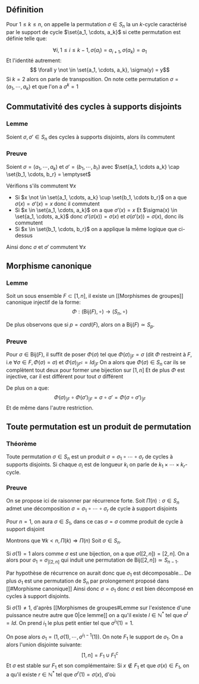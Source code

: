 ## Définition
Pour $1 \leq k \leq n$, on appelle la permutation $\sigma \in S_n$ la  un $k$-cycle caractérisé par le support de cycle $\set{a_1, \cdots, a_k}$  si cette permutation est définie telle que:

$$\forall i, 1 \leq i \leq k-1, \sigma(a_i) = a_{i+1}, \sigma(a_k) = a_1$$
Et l'identité autrement: 
$$ \forall y \not \in \set{a_1, \cdots, a_k}, \sigma(y) = y$$
Si $k=2$ alors on parle de transposition.
On note cette permutation $\sigma = (a_1, \cdots, a_k)$ et que l'on a $\sigma^k = 1$

## Commutativité des cycles à supports disjoints

### Lemme
Soient $\sigma, \sigma' \in S_n$ des cycles à supports disjoints, alors ils commutent

### Preuve
Soient $\sigma=(a_1, \cdots, a_k)$ et $\sigma' = (b_1, \cdots, b_r)$ avec $\set{a_1, \cdots a_k} \cap \set{b_1, \cdots, b_r} = \emptyset$ 

Vérifions s'ils commutent $\forall x$

- Si $x \not \in \set{a_1, \cdots, a_k} \cup \set{b_1, \cdots b_r}$ on a que $\sigma(x) = \sigma'(x) = x$ donc il commutent
- Si $x \in \set{a_1, \cdots, a_k}$ on a que $\sigma'(x) =x$
	Et $\sigma(x) \in \set{a_1, \cdots, a_k}$ donc $\sigma'(\sigma(x)) = \sigma(x)$ et $\sigma(\sigma'(x)) = \sigma(x)$, donc ils commutent
- Si $x \in \set{b_1, \cdots, b_r}$ on a applique la même logique que ci-dessus

Ainsi donc $\sigma$ et $\sigma'$ commutent $\forall x$
$$\tag*{$\blacksquare$}$$
## Morphisme canonique
### Lemme
Soit un sous ensemble $F \subset [1,n]$, il existe un [[Morphismes de groupes]] canonique injectif de la forme:
$$\Phi : (\text{Bij}(F), \circ) \to (S_{n},\circ)$$

De plus observons que si $p = card(F)$, alors on a $\text{Bij}(F) \simeq S_p$.

### Preuve
Pour $\sigma \in \text{Bij}(F)$, il suffit de poser $\Phi(\sigma)$ tel que $\Phi(\sigma)_{|F} = \sigma$ (dit $\Phi$ restreint à $F$, i.e $\forall \sigma \in F, \Phi(\sigma)=\sigma$) et $\Phi(\sigma)_{|F^c} = Id_{|F}$
On a alors que $\Phi(\sigma) \in S_n$ car ils se complètent tout deux pour former une bijection sur $[1,n]$
Et de plus $\Phi$ est injective, car il est différent pour tout $\sigma$ différent

De plus on a que:
$$\Phi(\sigma)_{|F} \circ \Phi(\sigma')_{|F} = \sigma \circ \sigma' = \Phi(\sigma \circ \sigma')_{|F}$$
Et de même dans l'autre restriction.
$$\tag*{$\blacksquare$}$$
## Toute permutation est un produit de permutation
### Théorème
Toute permutation $\sigma \in S_n$ est un produit $\sigma = \sigma_{1}\circ \cdots \circ\sigma_{r}$ de cycles à supports disjoints. Si chaque $\sigma_i$ est de longueur $k_i$ on parle de $k_1 \times \cdots \times k_r$-cycle.

### Preuve
On se propose ici de raisonner par récurrence forte.
Soit $\Pi(n): \sigma \in S_{n}$ admet une décomposition $\sigma = \sigma_{1}\circ \cdots \circ \sigma_{r}$ de cycle à support disjoints

Pour $n=1$, on aura $\sigma \in S_1$, dans ce cas $\sigma = \sigma$ comme produit de cycle à support disjoint

Montrons que $\forall k < n, \Pi(k) \Rightarrow \Pi(n)$
Soit $\sigma \in S_n$.

Si $\sigma(1) = 1$ alors comme $\sigma$ est une bijection, on a que $\sigma([2,n]) = [2,n]$.
On a alors pour $\sigma_{1}= \sigma_{|[2,n]}$ qui induit une permutation de $\text{Bij}([2,n]) \simeq S_{n-1}$.

Par hypothèse de récurrence on aurait donc que $\sigma_1$ est décomposable... 
De plus $\sigma_1$ est une permutation de $S_n$ par prolongement proposé dans [[#Morphisme canonique]]
Ainsi donc $\sigma=\sigma_1$ donc $\sigma$ est bien décomposé en cycles à support disjoints.

Si $\sigma(1) \not = 1$, d'après [[Morphismes de groupes#Lemme sur l'existence d'une puissance neutre autre que 0|ce lemme]] on a qu'il existe $l \in \mathbb{N}^*$ tel que $\sigma^{l}= Id$.
On prend $i_1$ le plus petit entier tel que $\sigma^{i_{1}}(1)= 1$.

On pose alors $\sigma_{1}= (1, \sigma(1), \cdots, \sigma^{i_1-1}(1))$. On note $F_1$ le support de $\sigma_1$.
On a alors l'union disjointe suivante:
$$[1,n] = F_{1}\cup F_1^c$$
Et $\sigma$ est stable sur $F_1$ et son complémentaire:
Si $x \not \in F_1$ et que $\sigma(x) \in F_1$, on a qu'il existe $r \in \mathbb{N}^*$ tel que $\sigma^{r}(1)= \sigma(x)$, d'où  